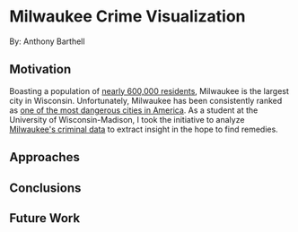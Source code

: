 # Milwaukee Crime Visualization 
By: Anthony Barthell

## Motivation
 Boasting a population of [nearly 600,000 residents](http://www.city-data.com/city/Milwaukee-Wisconsin.html), Milwaukee is the largest city in Wisconsin. Unfortunately, Milwaukee has been consistently ranked as [one of the most dangerous cities in America](https://www.cbsnews.com/pictures/the-most-dangerous-cities-in-america/40/). As a student at the University of Wisconsin-Madison, I took the initiative to analyze [Milwaukee's criminal data](https://data.milwaukee.gov/dataset/wibr/resource/87843297-a6fa-46d4-ba5d-cb342fb2d3bb) to extract insight in the hope to find remedies. 

## Approaches

## Conclusions

## Future Work
